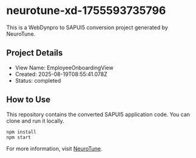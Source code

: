 # neurotune-xd-1755593735796
This is a WebDynpro to SAPUI5 conversion project generated by NeuroTune.

## Project Details
- View Name: EmployeeOnboardingView
- Created: 2025-08-19T08:55:41.078Z
- Status: completed

## How to Use
This repository contains the converted SAPUI5 application code. You can clone and run it locally.

```
npm install
npm start
```

For more information, visit [NeuroTune](https://neurotune.com).
        